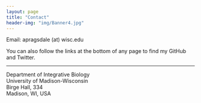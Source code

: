 ```yaml
---
layout: page
title: "Contact"
header-img: "img/Banner4.jpg"
---
```


Email: apragsdale (at) wisc.edu

You can also follow the links at the bottom of any page to find my GitHub and
Twitter.

___  

Department of Integrative Biology  
University of Madison-Wisconsin  
Birge Hall, 334  
Madison, WI, USA
